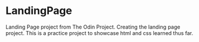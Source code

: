 # LandingPage

Landing Page project from The Odin Project.
Creating the landing page project. This is a practice project to showcase html and css learned thus far.
